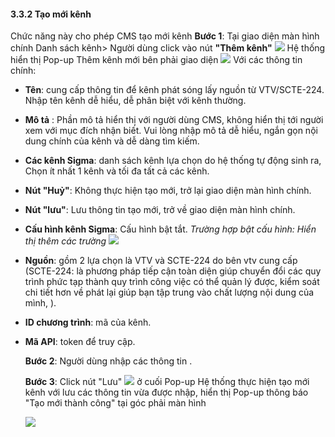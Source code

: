 #### 3.3.2 Tạo mới kênh
Chức năng này cho phép CMS tạo mới kênh
 **Bước 1**: Tại giao diện màn hình chính Danh sách kênh> Người dùng click vào nút **"Thêm kênh"**
![](/\images\Add_Channel.png)
Hệ thống hiển thị Pop-up Thêm kênh mới bên phải giao diện
![](/\images\Pop-up_Add_Channel.png)
 Với các thông tin chính:

 * **Tên**: cung cấp thông tin để kênh phát sóng lấy nguồn từ VTV/SCTE-224. Nhập tên kênh dễ hiểu, dễ phân biệt với kênh thường.

 * **Mô tả** : Phần mô tả hiển thị với người dùng CMS, không hiển thị tới người xem với mục đích nhận biết. Vui lòng nhập mô tả dễ hiểu, ngắn gọn nội dung chính của kênh và dễ dàng tìm kiếm.

 * **Các kênh Sigma**: danh sách kênh lựa chọn do hệ thống tự động sinh ra, Chọn ít nhất 1 kênh và tối đa tất cả các kênh.

 * **Nút "Huỷ"**: Không thực hiện tạo mới, trở lại giao diện màn hình chính.

 * **Nút "lưu"**: Lưu thông tin tạo mới, trở về giao diện màn hình chính.

 * **Cấu hình kênh Sigma**: Cấu hình bật tắt.
    *Trường hợp bật cấu hình: Hiển thị thêm các trường*
    ![](/\images\Enable_Add_Channel.png)

  - **Nguồn**: gồm 2 lựa chọn là VTV và SCTE-224 do bên vtv cung cấp
     (SCTE-224: là phương pháp tiếp cận toàn diện giúp chuyển đổi các quy trình phức tạp thành quy trình công việc có thể quản lý được, kiểm soát chi tiết hơn về phát lại giúp bạn tập trung vào chất lượng nội dung của mình, ).
     
 - **ID chương trình**: mã của kênh.

 - **Mã API**: token để truy cập.

    **Bước 2**: Người dùng nhập các thông tin .

    **Bước 3**:  Click nút "Lưu" ![](/\images\Button_Cancel_Save.png)  ở cuối Pop-up
    Hệ thống thực hiện tạo mới kênh với lưu các thông tin vừa được nhập, hiển thị Pop-up thông báo "Tạo mới thành công" tại góc phải màn hình

    ![](/\images\Notice_Sucecss_Create_Channel.png)

